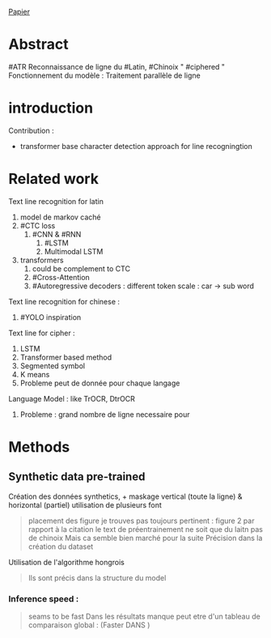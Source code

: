  [Papier](https://cloud.teklia.com/index.php/apps/onlyoffice/s/YFq4mDGy54ZcGLi?fileId=476136)

# Abstract 
#ATR
Reconnaissance de ligne du #Latin, #Chinoix " #ciphered "
Fonctionnement du modèle : Traitement parallèle de ligne 
# introduction
Contribution : 
 - transformer base character detection approach for line recogningtion
# Related work
Text line recognition for latin
1. model de markov caché
2. #CTC loss
	1. #CNN & #RNN
		1. #LSTM
		2. Multimodal LSTM
3. transformers
	1. could be complement to CTC
	2. #Cross-Attention
	3. #Autoregressive decoders : different token scale : car -> sub word

Text line recognition for chinese :
1. #YOLO inspiration 

Text line for cipher :
1. LSTM
2. Transformer based method 
3. Segmented symbol
4. K means
5. Probleme peut de donnée pour chaque langage

Language Model :
like TrOCR, DtrOCR
1. Probleme : grand nombre de ligne necessaire pour 

# Methods
## Synthetic data pre-trained
Création des données synthetics, + maskage vertical (toute la ligne) & horizontal (partiel) utilisation de plusieurs font
> placement des figure je trouves pas toujours pertinent : figure 2 par rapport à la citation
> le text de préentrainement ne soit que du laitn pas de chinoix
> Mais ca semble bien marché pour la suite
> Précision dans la création du dataset

Utilisation de l'algorithme hongrois

> Ils sont précis dans la structure du model
> 


### Inference speed :
> seams to be fast
> Dans les résultats manque peut etre d'un tableau de comparaison global : (Faster DANS )